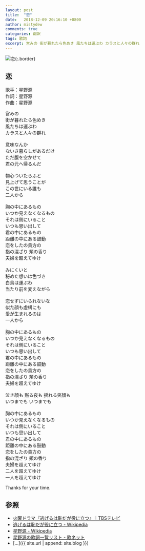 ```yaml
---
layout: post
title:  "恋"
date:   2018-12-09 20:16:10 +0800
author: mistydew
comments: true
categories: 翻訳
tags: 歌詞
excerpt: 営みの 街が暮れたら色めき 風たちは運ぶわ カラスと人々の群れ
---
```

![恋](https://raw.githubusercontent.com/mistydew/cover/master/misc/恋.jpg){:.border}

## 恋

歌手：星野源<br>
作詞：星野源<br>
作曲：星野源

営みの<br>
街が暮れたら色めき<br>
風たちは運ぶわ<br>
カラスと人々の群れ<br>
<br>
意味なんか<br>
ないさ暮らしがあるだけ<br>
ただ腹を空かせて<br>
君の元へ帰るんだ<br>
<br>
物心ついたらふと<br>
見上げて思うことが<br>
この世にいる誰も<br>
二人から<br>
<br>
胸の中にあるもの<br>
いつか見えなくなるもの<br>
それは側にいること<br>
いつも思い出して<br>
君の中にあるもの<br>
距離の中にある鼓動<br>
恋をしたの貴方の<br>
指の混ざり 頬の香り<br>
夫婦を超えてゆけ<br>
<br>
みにくいと<br>
秘めた想いは色づき<br>
白鳥は運ぶわ<br>
当たり前を変えながら<br>
<br>
恋せずにいられないな<br>
似た顔も虚構にも<br>
愛が生まれるのは<br>
一人から<br>
<br>
胸の中にあるもの<br>
いつか見えなくなるもの<br>
それは側にいること<br>
いつも思い出して<br>
君の中にあるもの<br>
距離の中にある鼓動<br>
恋をしたの貴方の<br>
指の混ざり 頬の香り<br>
夫婦を超えてゆけ<br>
<br>
泣き顔も 黙る夜も 揺れる笑顔も<br>
いつまでも いつまでも<br>
<br>
胸の中にあるもの<br>
いつか見えなくなるもの<br>
それは側にいること<br>
いつも思い出して<br>
君の中にあるもの<br>
距離の中にある鼓動<br>
恋をしたの貴方の<br>
指の混ざり 頬の香り<br>
夫婦を超えてゆけ<br>
二人を超えてゆけ<br>
一人を超えてゆけ

Thanks for your time.

## 参照
* [火曜ドラマ『逃げるは恥だが役に立つ』｜TBSテレビ](https://www.tbs.co.jp/NIGEHAJI_tbs)
* [逃げるは恥だが役に立つ - Wikipedia](https://ja.wikipedia.org/wiki/逃げるは恥だが役に立つ)
* [星野源 - Wikipedia](https://ja.wikipedia.org/wiki/星野源)
* [星野源の歌詞一覧リスト - 歌ネット](https://www.uta-net.com/artist/9867)
* [...]({{ site.url | append: site.blog }})
